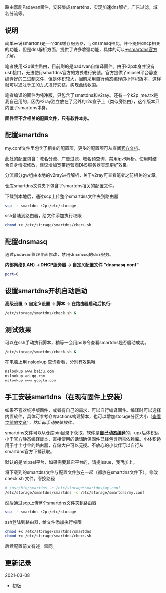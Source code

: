 路由器刷Padavan固件，安装集成smartdns，实现加速dns解析，广告过滤，域名分流等。

## 说明

简单来说smartdns是一个dns缓存服务器，与dnsmasq相比，并不提供dhcp相关的功能，但是dns解析方面，提供了许多增强功能，具体的可以去[smartdns官方](https://github.com/pymumu/smartdns#faq)了解。

笔者使用k2p做主路由，目前刷的是padavan自编译固件。由于k2p本身并没有usb接口，无法使用smartdns官方的方式进行安装。官方提供了mipsel平台静态编译好的二进制文件，但是体积较大，目前采用自行动态编译的小体积版本，这样就可以通过手工的方式进行安装，实现曲线救国。

笔者编译的固件为纯净版，只包含了smartdns和v2ray。还有一个k2p_me.trx是我自己用的，因为v2ray独立放在了另外的r2s盒子上（类似旁路由），这个版本只内置了smartdns本身。

**固件里不含相关的配置文件，只有软件本身。**

## 配置smartdns

my.conf文件里包含了相关的配置项，更多的配置项可从查阅[官方文档](https://github.com/pymumu/smartdns#%E9%85%8D%E7%BD%AE%E5%8F%82%E6%95%B0)。

此处的配置包含：域名分流、广告过滤、域名预查询、禁用ipv6解析。使用时结合自身情况修改，建议增加宽带运营商DNS服务器实现更好效果。

分流部分gw组由本地的v2ray进行解析，关于v2ray可查看笔者之前相关的文章。

仓库smartdns文件夹下包含了smartdns相关的配置文件。

下载到本地后，通过scp上传整个smartdns文件夹到路由器

```bash
scp -r smartdns k2p:/etc/storage
```

ssh登陆到路由器，给文件添加执行权限

```bash
chmod +x /etc/storage/smartdns/check.sh
```

## 配置dnsmasq

通过padavan管理界面修改，禁用dnsmasq的dns服务。

**内部网络(LAN) -> DHCP服务器 -> 自定义配置文件 "dnsmasq.conf"**

```bash
port=0
```

## 设置smartdns开机自动启动

**高级设置 -> 自定义设置 -> 脚本 -> 在路由器启动后执行:**

```bash
/etc/storage/smartdns/check.sh &
```

## 测试效果

可以在ssh手动执行脚本，稍等一会用ps命令查看smartdns是否启动成功。

```bash
/etc/storage/smartdns/check.sh &
```

在电脑上用 nslookup 查询看看，分别有效果哦

```bash
nslookup www.baidu.com
nslookup ad.qq.com
nslookup www.google.com
```

## 手工安装smartdns（在现有固件上安装）

如果不喜欢纯净版固件，或者有自己的需求，可以自行编译固件。编译时可以选择内置软件，具体可参考仓库actions构建脚本，也可以增加storage分区大小（[查看之前的文章](https://github.com/felix-fly/v2ray-padavan)），然后再手动安装软件。

smartdns文件可以从仓库bin目录下获取，软件是[**自己动态编译**](https://itcao.com/2021/05092143.html)的，upx后体积远小于官方静态编译版本，直接使用的话请确保固件已经包含所需依赖库。小体积适用于寸土寸金的路由器，存储大户可以无视。不放心的小伙伴可以自行从smartdns官方下载获取。

默认的是mipsel平台，如果需要其它平台的，请提issue，我再加上。

将下载到的smartdns文件与配置文件放在一起（都放在smartdns文件下），修改 check.sh 文件，替换路径

```bash
# /usr/bin/smartdns -c /etc/storage/smartdns/my.conf
/etc/storage/smartdns/smartdns -c /etc/storage/smartdns/my.conf
```

然后通过scp上传整个smartdns文件夹到路由器

```bash
scp -r smartdns k2p:/etc/storage
```

ssh登陆到路由器，给文件添加执行权限

```bash
chmod +x /etc/storage/smartdns/smartdns
chmod +x /etc/storage/smartdns/check.sh
```

后续配置前文有述，雷同。

## 更新记录
2021-03-08
* 初版
